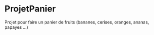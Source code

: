 # ProjetPanier
Projet pour faire un panier de fruits (bananes, cerises, oranges, ananas, papayes ...)
